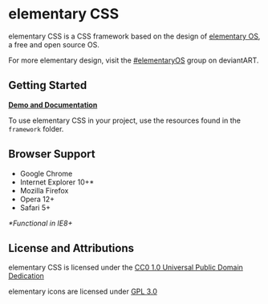 # elementary CSS

elementary CSS is a CSS framework based on the design of [elementary OS](http://elementary.io/), a free and open source OS.

For more elementary design, visit the [#elementaryOS](http://elementaryos.deviantart.com/) group on deviantART.

## Getting Started

**[Demo and Documentation](http://nateify.github.com/elementary-CSS/)**

To use elementary CSS in your project, use the resources found in the `framework` folder.

## Browser Support

* Google Chrome
* Internet Explorer 10+*
* Mozilla Firefox
* Opera 12+
* Safari 5+

*\*Functional in IE8+*

## License and Attributions

elementary CSS is licensed under the [CC0 1.0 Universal Public Domain Dedication](http://creativecommons.org/publicdomain/zero/1.0/)

elementary icons are licensed under [GPL 3.0](http://www.gnu.org/licenses/gpl-3.0.txt)
